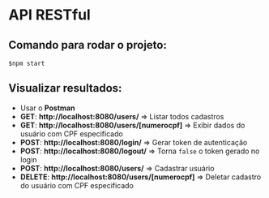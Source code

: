 # API RESTful

## Comando para rodar o projeto:

```
$npm start
```

## Visualizar resultados:

- Usar o **Postman**
- **GET**: **http://localhost:8080/users/** => Listar todos cadastros
- **GET**: **http://localhost:8080/users/[numerocpf]** => Exibir dados do usuário com CPF especificado
- **POST**: **http://localhost:8080/login/** => Gerar token de autenticação
- **POST**: **http://localhost:8080/logout/** => Torna `false` o token gerado no login
- **POST**: **http://localhost:8080/users/** => Cadastrar usuário
- **DELETE**: **http://localhost:8080/users/[numerocpf]** => Deletar cadastro do usuário com CPF especificado
